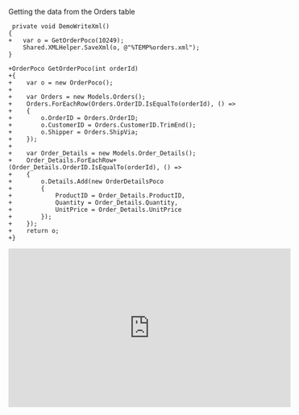 Getting the data from the Orders table

```csdiff
 private void DemoWriteXml()
{
+   var o = GetOrderPoco(10249);
    Shared.XMLHelper.SaveXml(o, @"%TEMP%orders.xml");
}

+OrderPoco GetOrderPoco(int orderId)
+{
+    var o = new OrderPoco();
+
+    var Orders = new Models.Orders();
+    Orders.ForEachRow(Orders.OrderID.IsEqualTo(orderId), () =>
+    {
+        o.OrderID = Orders.OrderID;
+        o.CustomerID = Orders.CustomerID.TrimEnd();
+        o.Shipper = Orders.ShipVia;
+    });
+
+    var Order_Details = new Models.Order_Details();
+    Order_Details.ForEachRow+(Order_Details.OrderID.IsEqualTo(orderId), () =>
+    {
+        o.Details.Add(new OrderDetailsPoco
+        {
+            ProductID = Order_Details.ProductID,
+            Quantity = Order_Details.Quantity,
+            UnitPrice = Order_Details.UnitPrice
+        });
+    });
+    return o;
+}
```

<iframe width="560" height="315" src="https://www.youtube.com/embed/RwzvdgH9KCA?list=PL1DEQjXG2xnIpyKeZmM66PL2bbuUyhyNE" frameborder="0" allowfullscreen></iframe>